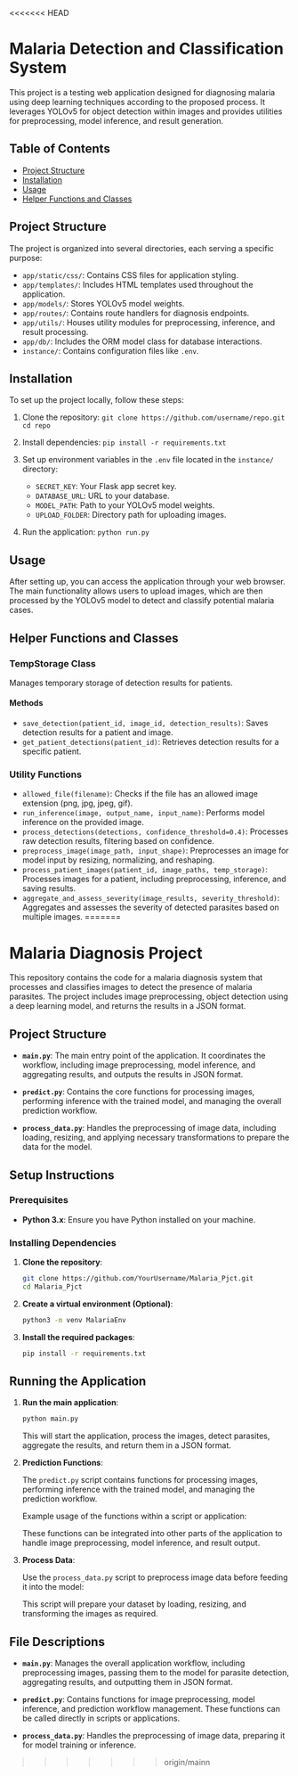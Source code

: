 <<<<<<< HEAD
# Malaria Detection and Classification System

This project is a testing web application designed for diagnosing malaria using deep learning techniques according to the proposed process. It leverages YOLOv5 for object detection within images and provides utilities for preprocessing, model inference, and result generation.

## Table of Contents
- [Project Structure](#project-structure)
- [Installation](#installation)
- [Usage](#usage)
- [Helper Functions and Classes](#helper-functions-and-classes)

## Project Structure

The project is organized into several directories, each serving a specific purpose:

- `app/static/css/`: Contains CSS files for application styling.
- `app/templates/`: Includes HTML templates used throughout the application.
- `app/models/`: Stores YOLOv5 model weights.
- `app/routes/`: Contains route handlers for diagnosis endpoints.
- `app/utils/`: Houses utility modules for preprocessing, inference, and result processing.
- `app/db/`: Includes the ORM model class for database interactions.
- `instance/`: Contains configuration files like `.env`.

## Installation

To set up the project locally, follow these steps:

1. Clone the repository:
`git clone https://github.com/username/repo.git cd repo`

2. Install dependencies:
`pip install -r requirements.txt`

3. Set up environment variables in the `.env` file located in the `instance/` directory:
   - `SECRET_KEY`: Your Flask app secret key.
   - `DATABASE_URL`: URL to your database.
   - `MODEL_PATH`: Path to your YOLOv5 model weights.
   - `UPLOAD_FOLDER`: Directory path for uploading images.

4. Run the application:
`python run.py`
## Usage

After setting up, you can access the application through your web browser. The main functionality allows users to upload images, which are then processed by the YOLOv5 model to detect and classify potential malaria cases.

## Helper Functions and Classes

### TempStorage Class

Manages temporary storage of detection results for patients.

#### Methods

- `save_detection(patient_id, image_id, detection_results)`: Saves detection results for a patient and image.
- `get_patient_detections(patient_id)`: Retrieves detection results for a specific patient.

### Utility Functions

- `allowed_file(filename)`: Checks if the file has an allowed image extension (png, jpg, jpeg, gif).
- `run_inference(image, output_name, input_name)`: Performs model inference on the provided image.
- `process_detections(detections, confidence_threshold=0.4)`: Processes raw detection results, filtering based on confidence.
- `preprocess_image(image_path, input_shape)`: Preprocesses an image for model input by resizing, normalizing, and reshaping.
- `process_patient_images(patient_id, image_paths, temp_storage)`: Processes images for a patient, including preprocessing, inference, and saving results.
- `aggregate_and_assess_severity(image_results, severity_threshold)`: Aggregates and assesses the severity of detected parasites based on multiple images.
=======
# Malaria Diagnosis Project

This repository contains the code for a malaria diagnosis system that processes and classifies images to detect the presence of malaria parasites. The project includes image preprocessing, object detection using a deep learning model, and returns the results in a JSON format.

## Project Structure

- **`main.py`**: The main entry point of the application. It coordinates the workflow, including image preprocessing, model inference, and aggregating results, and outputs the results in JSON format.

- **`predict.py`**: Contains the core functions for processing images, performing inference with the trained model, and managing the overall prediction workflow.

- **`process_data.py`**: Handles the preprocessing of image data, including loading, resizing, and applying necessary transformations to prepare the data for the model.

## Setup Instructions

### Prerequisites

- **Python 3.x**: Ensure you have Python installed on your machine.

### Installing Dependencies

1. **Clone the repository**:

    ```bash
    git clone https://github.com/YourUsername/Malaria_Pjct.git
    cd Malaria_Pjct
    ```

2. **Create a virtual environment (Optional)**:

    ```bash
    python3 -m venv MalariaEnv
    ```

3. **Install the required packages**:

    ```bash
    pip install -r requirements.txt
    ```

## Running the Application

1. **Run the main application**:

    ```bash
    python main.py
    ```

    This will start the application, process the images, detect parasites, aggregate the results, and return them in a JSON format.

2. **Prediction Functions**:

    The `predict.py` script contains functions for processing images, performing inference with the trained model, and managing the prediction workflow.

    Example usage of the functions within a script or application:

    These functions can be integrated into other parts of the application to handle image preprocessing, model inference, and result output.

3. **Process Data**:

    Use the `process_data.py` script to preprocess image data before feeding it into the model:

    This script will prepare your dataset by loading, resizing, and transforming the images as required.

## File Descriptions

- **`main.py`**: Manages the overall application workflow, including preprocessing images, passing them to the model for parasite detection, aggregating results, and outputting them in JSON format.

- **`predict.py`**: Contains functions for image preprocessing, model inference, and prediction workflow management. These functions can be called directly in scripts or applications.

- **`process_data.py`**: Handles the preprocessing of image data, preparing it for model training or inference.

>>>>>>> origin/mainn
